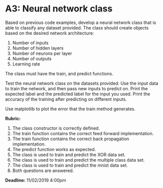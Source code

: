 # A3: Neural network class

Based on previous code examples, develop a neural network class that is able to classify any dataset provided. The class should create objects based on the desired network architecture:

1. Number of inputs
2. Number of hidden layers
3. Number of neurons per layer
4. Number of outputs
5. Learning rate

The class must have the train, and predict functions.

Test the neural network class on the datasets provided: Use the input data to train the network, and then pass new inputs to predict on. Print the expected label and the predicted label for the input you used. Print the accuracy of the training after predicting on different inputs.

Use matplotlib to plot the error that the train method generates.

**Rubric:**

1. The class constructor is correctly defined.
2. The train function contains the correct feed forward implementation.
3. The train function contains the correct back propagation implementation.
4. The predict function works as expected.
5. The class is used to train and predict the XOR data set.
6. The class is used to train and predict the multiple class data set.
7. The class is used to train and predict the mnist data set.
8. Both questions are answered.

**Deadline:** 11/02/2019 4:00pm
